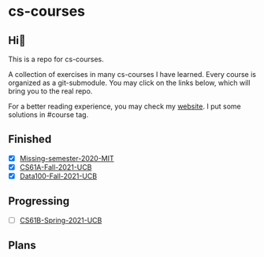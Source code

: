 # cs-courses

## Hi:wave:

This is a repo for cs-courses.



A collection of exercises in many cs-courses I have learned. Every course is organized as a git-submodule. You may click on the links below, which will bring you to the real repo.



For a better reading experience, you may check my [website](https://martinlwx.github.io). I put some solutions in #course tag.

## Finished

-   [x] [Missing-semester-2020-MIT](https://github.com/MartinLwx/Missing-semester-2020-MIT)
-   [x] [CS61A-Fall-2021-UCB](https://github.com/MartinLwx/CS61A-Fall-2021-UCB)
-   [x] [Data100-Fall-2021-UCB](https://github.com/MartinLwx/Data100-Fall-2021-UCB)

## Progressing

-   [ ] [CS61B-Spring-2021-UCB](https://github.com/MartinLwx/CS61B-Spring-2021-UCB)

## Plans



